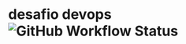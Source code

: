 # desafio devops![GitHub Workflow Status](https://img.shields.io/github/workflow/status/CarolinaSouOli/devops/Maven)
